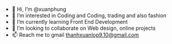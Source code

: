 - 👋 Hi, I’m @xuanphung
- 👀 I’m interested in Coding and Coding, trading and also fashion
- 🌱 I’m currently learning Front End Development 
- 💞️ I’m looking to collaborate on Web design, online projects
- 📫 Reach me to gmail thanhxuanlop9.10@gmail.com

<!---
xuanphung27/xuanphung27 is a ✨ special ✨ repository because its `README.md` (this file) appears on your GitHub profile.
You can click the Preview link to take a look at your changes.
--->
